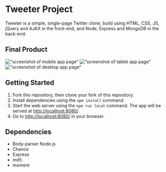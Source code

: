 # Tweeter Project

Tweeter is a simple, single-page Twitter clone, build using HTML, CSS, JS, jQuery and AJAX in the front-end, and Node, Express and MongoDB in the back-end.

## Final Product

!["screenshot of mobile app page"]()
!["screenshot of tablet app page"]()
!["screenshot of desktop app page"]()



## Getting Started

1. Fork this repository, then clone your fork of this repository.
2. Install dependencies using the `npm install` command.
3. Start the web server using the `npm run local` command. The app will be served at <http://localhost:8080/>.
4. Go to <http://localhost:8080/> in your browser.

## Dependencies

- Body-parser
Node.js
- Chance
- Express
- md5
- moment


 

